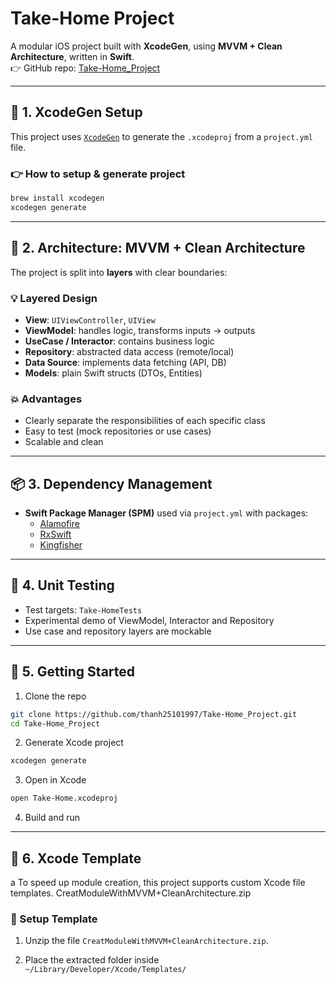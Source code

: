 # Take-Home Project

A modular iOS project built with **XcodeGen**, using **MVVM + Clean Architecture**, written in **Swift**.  
👉 GitHub repo: [Take-Home_Project](https://github.com/thanh25101997/Take-Home_Project)

---

## 🔧 1. XcodeGen Setup

This project uses [`XcodeGen`](https://github.com/yonaskolb/XcodeGen) to generate the `.xcodeproj` from a `project.yml` file.

### 👉 How to setup & generate project

```bash
brew install xcodegen
xcodegen generate
```

---

## 🧱 2. Architecture: MVVM + Clean Architecture

The project is split into **layers** with clear boundaries:

### 💡 Layered Design

- **View**: `UIViewController`, `UIView`
- **ViewModel**: handles logic, transforms inputs → outputs
- **UseCase / Interactor**: contains business logic
- **Repository**: abstracted data access (remote/local)
- **Data Source**: implements data fetching (API, DB)
- **Models**: plain Swift structs (DTOs, Entities)

### 💥 Advantages

- Clearly separate the responsibilities of each specific class
- Easy to test (mock repositories or use cases)
- Scalable and clean

---

## 📦 3. Dependency Management

- **Swift Package Manager (SPM)** used via `project.yml` with packages:
  - [Alamofire](https://github.com/Alamofire/Alamofire)
  - [RxSwift](https://github.com/ReactiveX/RxSwift)
  - [Kingfisher](https://github.com/onevcat/Kingfisher)
---

## 🧪 4. Unit Testing

- Test targets: `Take-HomeTests`
- Experimental demo of ViewModel, Interactor and Repository
- Use case and repository layers are mockable

---

## 🚀 5. Getting Started

1. Clone the repo

```bash
git clone https://github.com/thanh25101997/Take-Home_Project.git
cd Take-Home_Project
```

2. Generate Xcode project

```bash
xcodegen generate
```

3. Open in Xcode

```bash
open Take-Home.xcodeproj
```

4. Build and run

---

## 🚀 6. Xcode Template
a
To speed up module creation, this project supports custom Xcode file templates.
CreatModuleWithMVVM+CleanArchitecture.zip

### 📁 Setup Template

1. Unzip the file `CreatModuleWithMVVM+CleanArchitecture.zip`.

2. Place the extracted folder inside ` ~/Library/Developer/Xcode/Templates/`

